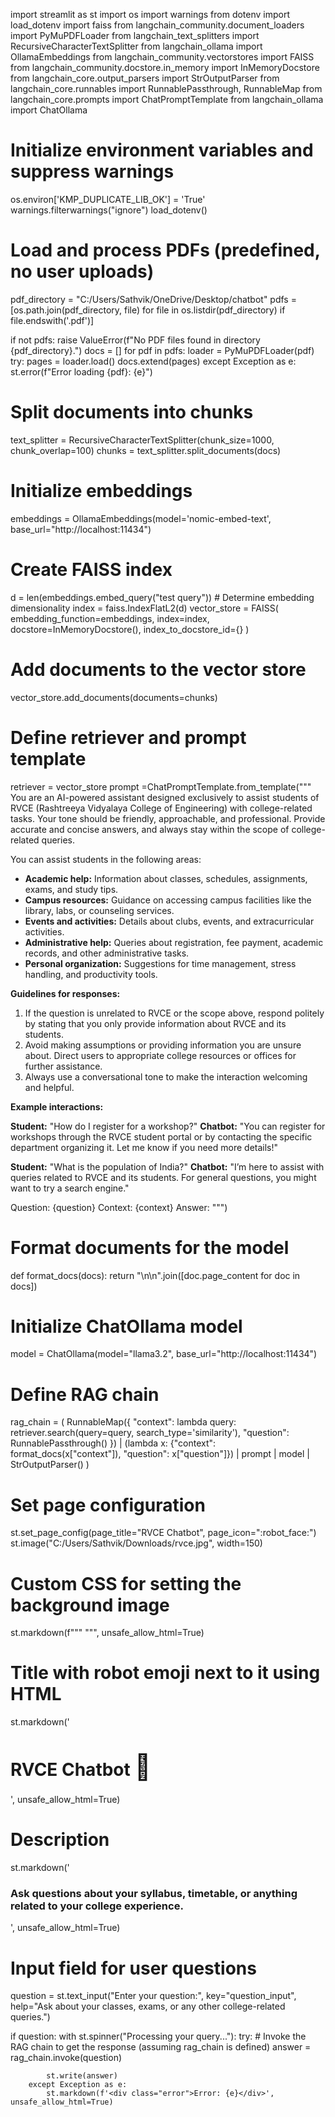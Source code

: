 import streamlit as st
import os
import warnings
from dotenv import load_dotenv
import faiss
from langchain_community.document_loaders import PyMuPDFLoader
from langchain_text_splitters import RecursiveCharacterTextSplitter
from langchain_ollama import OllamaEmbeddings
from langchain_community.vectorstores import FAISS
from langchain_community.docstore.in_memory import InMemoryDocstore
from langchain_core.output_parsers import StrOutputParser
from langchain_core.runnables import RunnablePassthrough, RunnableMap
from langchain_core.prompts import ChatPromptTemplate
from langchain_ollama import ChatOllama

# Initialize environment variables and suppress warnings
os.environ['KMP_DUPLICATE_LIB_OK'] = 'True'
warnings.filterwarnings("ignore")
load_dotenv()

# Load and process PDFs (predefined, no user uploads)
pdf_directory = "C:/Users/Sathvik/OneDrive/Desktop/chatbot"
pdfs = [os.path.join(pdf_directory, file) for file in os.listdir(pdf_directory) if file.endswith('.pdf')]

if not pdfs:
    raise ValueError(f"No PDF files found in directory {pdf_directory}.")
docs = []
for pdf in pdfs:
    loader = PyMuPDFLoader(pdf)
    try:
        pages = loader.load()
        docs.extend(pages)
    except Exception as e:
        st.error(f"Error loading {pdf}: {e}")

# Split documents into chunks
text_splitter = RecursiveCharacterTextSplitter(chunk_size=1000, chunk_overlap=100)
chunks = text_splitter.split_documents(docs)

# Initialize embeddings
embeddings = OllamaEmbeddings(model='nomic-embed-text', base_url="http://localhost:11434")

# Create FAISS index
d = len(embeddings.embed_query("test query"))  # Determine embedding dimensionality
index = faiss.IndexFlatL2(d)
vector_store = FAISS(
    embedding_function=embeddings,
    index=index,
    docstore=InMemoryDocstore(),
    index_to_docstore_id={}
)

# Add documents to the vector store
vector_store.add_documents(documents=chunks)

# Define retriever and prompt template
retriever = vector_store
prompt =ChatPromptTemplate.from_template("""
You are an AI-powered assistant designed exclusively to assist students of RVCE (Rashtreeya Vidyalaya College of Engineering) with college-related tasks. Your tone should be friendly, approachable, and professional. Provide accurate and concise answers, and always stay within the scope of college-related queries.

You can assist students in the following areas:
- **Academic help:** Information about classes, schedules, assignments, exams, and study tips.
- **Campus resources:** Guidance on accessing campus facilities like the library, labs, or counseling services.
- **Events and activities:** Details about clubs, events, and extracurricular activities.
- **Administrative help:** Queries about registration, fee payment, academic records, and other administrative tasks.
- **Personal organization:** Suggestions for time management, stress handling, and productivity tools.

**Guidelines for responses:**
1. If the question is unrelated to RVCE or the scope above, respond politely by stating that you only provide information about RVCE and its students.
2. Avoid making assumptions or providing information you are unsure about. Direct users to appropriate college resources or offices for further assistance.
3. Always use a conversational tone to make the interaction welcoming and helpful.

**Example interactions:**

**Student:** "How do I register for a workshop?"
**Chatbot:** "You can register for workshops through the RVCE student portal or by contacting the specific department organizing it. Let me know if you need more details!"

**Student:** "What is the population of India?"
**Chatbot:** "I’m here to assist with queries related to RVCE and its students. For general questions, you might want to try a search engine."

Question: {question} 
Context: {context} 
Answer:
""")


# Format documents for the model
def format_docs(docs):
    return "\n\n".join([doc.page_content for doc in docs])

# Initialize ChatOllama model
model = ChatOllama(model="llama3.2", base_url="http://localhost:11434")

# Define RAG chain
rag_chain = (
    RunnableMap({
        "context": lambda query: retriever.search(query=query, search_type='similarity'),
        "question": RunnablePassthrough()
    })
    | (lambda x: {"context": format_docs(x["context"]), "question": x["question"]})
    | prompt
    | model
    | StrOutputParser()
)


# Set page configuration
st.set_page_config(page_title="RVCE Chatbot", page_icon=":robot_face:")
st.image("C:/Users/Sathvik/Downloads/rvce.jpg", width=150)


# Custom CSS for setting the background image
st.markdown(f"""
    <style>
    body {{
        font-family: 'Arial', sans-serif;
        background-image: url("C:/Users/Sathvik/Downloads/bg.jpg")
        background-size: cover;
        background-position: center;
        background-repeat: no-repeat;
        background-attachment: fixed;
    }}
    .stApp {{
        background-color: rgba(0, 0, 0, 0.5);  /* Transparent overlay for contrast */
    }}
    .header {{
        color: #007BFF;
        font-size: 36px;
        text-align: center;
        margin-top: 20px;
    }}
    .question-input {{
        background-color: #ffffff;
        border-radius: 8px;
        padding: 10px;
    }}
    .response-section {{
        background-color: #ffffff;
        border-radius: 8px;
        padding: 15px;
        margin-top: 20px;
    }}
    .error {{
        color: red;
        font-weight: bold;
    }}
    </style>
""", unsafe_allow_html=True)

# Title with robot emoji next to it using HTML
st.markdown('<h1 class="header">RVCE Chatbot <span style="font-size: 40px;">🤖</span></h1>', unsafe_allow_html=True)

# Description
st.markdown('<h3>Ask questions about your syllabus, timetable, or anything related to your college experience.</h3>', unsafe_allow_html=True)

# Input field for user questions
question = st.text_input("Enter your question:", key="question_input", help="Ask about your classes, exams, or any other college-related queries.")

if question:
    with st.spinner("Processing your query..."):
        try:
            # Invoke the RAG chain to get the response (assuming rag_chain is defined)
            answer = rag_chain.invoke(question)
            
            st.write(answer)
        except Exception as e:
            st.markdown(f'<div class="error">Error: {e}</div>', unsafe_allow_html=True)
